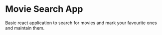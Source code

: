# Movie Search App

Basic react application to search for movies and mark your favourite ones and maintain them.